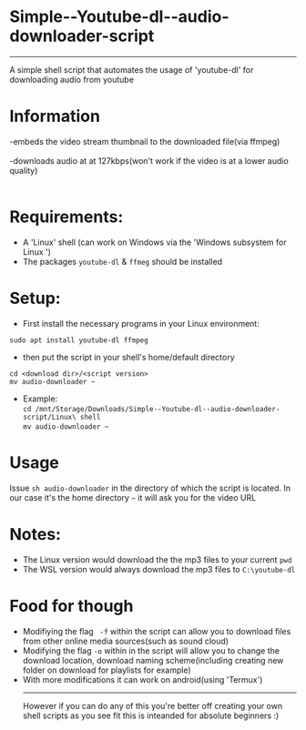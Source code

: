 # Simple--Youtube-dl--audio-downloader-script
<hr>

A simple shell script that automates the usage of 'youtube-dl' for downloading audio from youtube<br>
# Information<br>
-embeds the video stream thumbnail to the downloaded file(via ffmpeg)<br><br>
-downloads audio at at 127kbps(won't work if the video is at a lower audio quality)<br>
<br>
# Requirements:<br>

 - A 'Linux' shell (can work on Windows via the 'Windows subsystem for Linux ')
 - The packages ```youtube-dl``` & ```ffmeg``` should be installed

 
 # Setup:
- First install the necessary programs in your Linux environment:
```
sudo apt install youtube-dl ffmpeg
```
- then put the script in your shell's home/default directory <br>
```
cd <download dir>/<script version>
mv audio-downloader ~
```
 - Example: <br>```cd /mnt/Storage/Downloads/Simple--Youtube-dl--audio-downloader-script/Linux\ shell```<br>
```mv audio-downloader ~```
# Usage
Issue ```sh audio-downloader``` in the directory of which the script is located. In our case it's the home directory ```~``` it will ask you for the video URL

# Notes:
- The Linux version would download the the mp3 files to your current ```pwd```
- The WSL version would always download the mp3 files to ```C:\youtube-dl```

# Food for though
- Modifiying the flag ``` -f``` within the script can allow you to download files from other online media sources(such as sound cloud)
- Modifying the flag ```-o``` within in the script will allow you to change the download location, download naming scheme(including creating new folder on download for playlists for example)
- With more modifications it can work on android(using 'Termux')<hr>However if you can do any of this you're better off creating your own shell scripts as you see fit this is inteanded for absolute beginners :)
